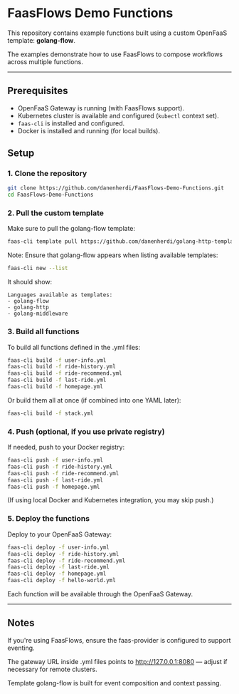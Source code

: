 # FaasFlows Demo Functions

This repository contains example functions built using a custom OpenFaaS template: **golang-flow**.

The examples demonstrate how to use FaasFlows to compose workflows across multiple functions.

---

## Prerequisites

- OpenFaaS Gateway is running (with FaasFlows support).
- Kubernetes cluster is available and configured (`kubectl` context set).
- `faas-cli` is installed and configured.
- Docker is installed and running (for local builds).

## Setup

### 1. Clone the repository

```bash
git clone https://github.com/danenherdi/FaasFlows-Demo-Functions.git
cd FaasFlows-Demo-Functions
```

### 2. Pull the custom template
Make sure to pull the golang-flow template:
```bash
faas-cli template pull https://github.com/danenherdi/golang-http-template
```
Note: Ensure that golang-flow appears when listing available templates:
```bash
faas-cli new --list
```
It should show:
```
Languages available as templates:
- golang-flow
- golang-http
- golang-middleware
```

### 3. Build all functions
To build all functions defined in the .yml files:
```bash
faas-cli build -f user-info.yml
faas-cli build -f ride-history.yml
faas-cli build -f ride-recommend.yml
faas-cli build -f last-ride.yml
faas-cli build -f homepage.yml
```

Or build them all at once (if combined into one YAML later):
```bash
faas-cli build -f stack.yml
```

### 4. Push (optional, if you use private registry)
If needed, push to your Docker registry:
```bash
faas-cli push -f user-info.yml
faas-cli push -f ride-history.yml
faas-cli push -f ride-recommend.yml
faas-cli push -f last-ride.yml
faas-cli push -f homepage.yml
```
(If using local Docker and Kubernetes integration, you may skip push.)

### 5. Deploy the functions
Deploy to your OpenFaaS Gateway:
```bash
faas-cli deploy -f user-info.yml
faas-cli deploy -f ride-history.yml
faas-cli deploy -f ride-recommend.yml
faas-cli deploy -f last-ride.yml
faas-cli deploy -f homepage.yml
faas-cli deploy -f hello-world.yml
```
Each function will be available through the OpenFaaS Gateway.

---
## Notes
If you're using FaasFlows, ensure the faas-provider is configured to support eventing.

The gateway URL inside .yml files points to http://127.0.0.1:8080 — adjust if necessary for remote clusters.

Template golang-flow is built for event composition and context passing.
